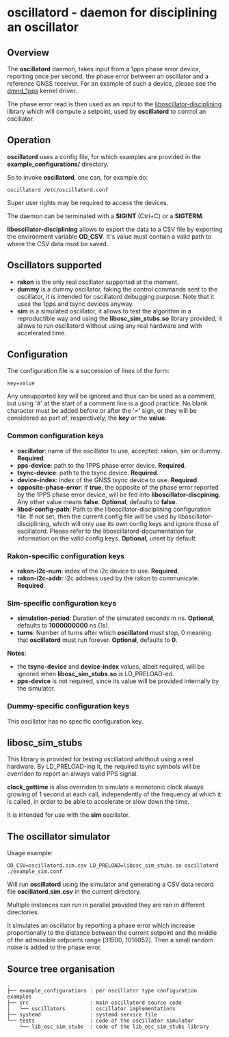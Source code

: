# oscillatord - daemon for disciplining an oscillator

## Overview

The **oscillatord** daemon, takes input from a 1pps phase error device,
reporting once per second, the phase error between an oscillator and a reference
GNSS receiver.
For an example of such a device, please see the [dmnd_1pps][dmnd_1pps] kernel
driver.

The phase error read is then used as an input to the
[liboscillator-disciplining] library which will compute a setpoint, used by
**oscillatord** to control an oscillator.

## Operation

**oscillatord** uses a config file, for which examples are provided in the
**example_configurations/** directory.

So to invoke **oscillatord**, one can, for example do:

    oscillatord /etc/oscillatord.conf

Super user rights may be required to access the devices.

The daemon can be terminated with a **SIGINT** (Ctrl+C) or a **SIGTERM**.

**liboscillator-disciplining** allows to export the data to a CSV file by
exporting the environment variable **OD_CSV**.
It's value must contain a valid path to where the CSV data must be saved.

## Oscillators supported

* **rakon** is the only real oscillator supported at the moment.
* **dummy** is a dummy oscillator, faking the control commands sent to the
oscillator, it is intended for oscillatord debugging purpose.
Note that it uses the 1pps and tsync devices anyway.
* **sim** is a simulated oscillator, it allows to test the algorithm in a
reproductible way and using the **libosc_sim_stubs.so** library provided, it
allows to run oscillatord without using any real hardware and with accelerated
time.

## Configuration

The configuration file is a succession of lines of the form:

    key=value

Any unsupported key will be ignored and thus can be used as a comment, but using
'#' at the start of a comment line is a good practice.
No blank character must be added before or after the '=' sign, or they will be
considered as part of, respectively, the **key** or the **value**.

### Common configuration keys

* **oscillator**: name of the oscillator to use, accepted: rakon, sim or dummy.
**Required**.
* **pps-device**: path to the 1PPS phase error device.
**Required**.
* **tsync-device**: path to the tsync device.
**Required**.
* **device-index**: index of the GNSS tsync device to use.
**Required**.
* **opposite-phase-error**: if **true**, the opposite of the phase error
reported by the 1PPS phase error device, will be fed into
**liboscillator-discpining**.
Any other value means **false**.
**Optional**, defaults to **false**.
* **libod-config-path**: Path to the liboscillator-disciplining configuration
file.
If not set, then the current config file will be used by
liboscillator-disciplining, which will only use its own config keys and ignore
those of escillatord.
Please refer to the liboscillatord-documentation for information on the valid
config keys.
**Optional**, unset by default.

### Rakon-specific configuration keys

* **rakon-i2c-num**: index of the i2c device to use.
**Required**.
* **rakon-i2c-addr**: i2c address used by the rakon to communicate.
**Required**.

### Sim-specific configuration keys

* **simulation-period**: Duration of the simulated seconds in ns.
**Optional**, defaults to **1000000000** ns (1s).
* **turns**: Number of turns after which **oscillatord** must stop, 0 meaning
that **oscillatord** must run forever.
**Optional**, defaults to **0**.

**Notes**:
 * the **tsync-device** and **device-index** values, albeit required,
will be ignored when **libosc_sim_stubs.so** is LD\_PRELOAD-ed.
 * **pps-device** is not required, since its value will be provided internally
 by the simulator.


### Dummy-specific configuration keys

This oscillator has no specific configuration key.

## libosc_sim_stubs

This library is provided for testing oscillatord whithout using a real hardware.
By LD\_PRELOAD-ing it, the required tsync symbols will be overriden to report an
always valid PPS signal.

**clock_gettime** is also overriden to simulate a monotonic clock always growing
of 1 second at each call, independently of the frequency at which it is called,
in order to be able to accelerate or slow down the time.

It is intended for use with the **sim** oscillator.

## The oscillator simulator

Usage example:

    OD_CSV=oscillatord.sim.csv LD_PRELOAD=libosc_sim_stubs.so oscillatord ./example_sim.conf

Will run **oscillatord** using the simulator and generating a CSV data record
file **oscillatord.sim.csv** in the current directory.

Multiple instances can run in parallel provided they are ran in different
directories.

It simulates an oscillator by reporting a phase error which increase
proportionally to the distance between the current setpoint and the middle of
the admissible setpoints range [31500, 1016052].
Then a small random noise is added to the phase error.

## Source tree organisation

    .
    ├── example_configurations : per oscillator type configuration examples
    ├── src                    : main oscillatord source code
    │   └── oscillators        : oscillator implementations
    ├── systemd                : systemd service file
    └── tests                  : code of the oscillator simulator
        └── lib_osc_sim_stubs  : code of the lib_osc_sim_stubs library


[dmnd_1pps]: https://bitbucket.org/spectracom/dmnd-1pps-phase-module/src/master/
[liboscillator-disciplining]: https://bitbucket.org/spectracom/disciplining-lqr/src/master/